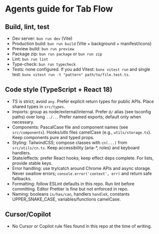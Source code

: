 # Agents guide for Tab Flow

## Build, lint, test

- Dev server: `bun run dev` (Vite)
- Production build: `bun run build` (Vite + background + manifest/icons)
- Preview build: `bun run preview`
- Package zip: `bun run package` or `bun run zip`
- Lint: `bun run lint`
- Type-check: `bun run typecheck`
- Tests: none configured. If you add Vitest: `bunx vitest run` and single test: `bunx vitest run -t "pattern" path/to/file.test.ts`.

## Code style (TypeScript + React 18)

- TS is strict; avoid `any`. Prefer explicit return types for public APIs. Place shared types in `src/types`.
- Imports: group as node/external/internal. Prefer `@/` alias (see tsconfig paths) over long `../..`. Prefer named exports; default only when necessary.
- Components: PascalCase file and component names (see `src/components`). Hooks/utls files camelCase (e.g., `utils/storage.ts`). Keep components pure and typed props.
- Styling: TailwindCSS; compose classes with `cn(...)` from `src/utils/cn.ts`. Keep accessibility (aria-*, roles) and keyboard handlers.
- State/effects: prefer React hooks; keep effect deps complete. For lists, provide stable keys.
- Error handling: use try/catch around Chrome APIs and async storage. Never swallow errors; `console.error('context', err)` and return safe fallbacks.
- Formatting: follow ESLint defaults in this repo. Run lint before committing. Editor Prettier is fine but not enforced in repo.
- Naming: booleans `is/has/can`, handlers `handleX`, constants UPPER_SNAKE_CASE, variables/functions camelCase.

## Cursor/Copilot

- No Cursor or Copilot rule files found in this repo at the time of writing.

